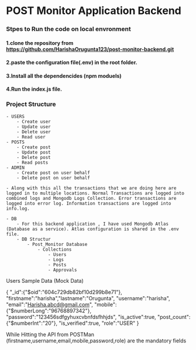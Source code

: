 # POST Monitor Application Backend

### Stpes to Run the code on local envronment

#### 1.clone the repository from <https://github.com/HarishaOrugunta123/post-monitor-backend.git>

#### 2.paste the configuration file(.env) in the root folder.

#### 3.Install all the dependencides (npm moduels)

#### 4.Run the index.js file.

### Project Structure
    - USERS
        - Create user
        - Update user
        - Delete user
        - Read user
    - POSTS
        - Create post
        - Update post
        - Delete post
        - Read posts
    - ADMIN
        - Create post on user behalf
        - Delete post on user behalf

    - Along with this all the transactions that we are doing here are logged in to multiple locations. Normal Transactions are logged into combined logs and Mongodb Logs Collection. Error transactions are logged into error log. Information transactions are logged into info.log.

    - DB
        - For this backend application , I have used Mongodb Atlas  (Database as a service). Atlas configuration is shared in the .env file.
        - DB Structur
            - Post_Monitor Database
                - Collections
                    - Users
                    - Logs
                    - Posts 
                    - Approvals


Users Sample Data (Mock Data)

{
    "_id":{"$oid":"604c729db82bf10d299b8e71"},
    "firstname":"harisha","lastname":"Orugunta",
    "username":"harisha",
    "email":"Harisha.abcd@gmail.com",
    "mobile":{"$numberLong":"96768897342"},
    "password":"123456sdfgyhuxcvbnfdsfhhjds",
    "is_active":true,
    "post_count":{"$numberInt":"20"},
    "is_verified":true,
    "role":"USER"
}

While Hitting the API from POSTMan  (firstname,username,email,mobile,password,role) are the mandatory fields


